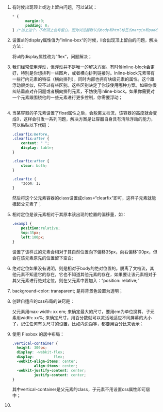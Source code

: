 1. 有时候出现顶上或边上留白问题，可以试试：

   ```css
   * {
   		 margin:0;
   		 padding: 0;
   } /*加上这个，不然顶上会有留白，因为浏览器默认的body和html标签的margin和padding都不是0*/
   ```



2. 设置ul的display属性值为”inline-box“的时候，li会出现顶上留白的问题，解决方法：

   将ul的display属性改为”flex“，问题解决；

   

3. 我们经常使用浮动，但浮动并不是唯一的解决方案。有时候inline-block会更好，特别是你想排列一些图片，或者横向排列链接时。Inline-block元素带有一些行内元素的特征（横向排列），同时内部也拥有块级元素的属性。这个跟浮动很类似，只不过有些区别。这些区别决定了你该使用哪种方案。如果你很纠结垂直对齐问题或者横向排列元素，不妨使用inline-block。如果你需要对一个元素跟围绕他的一些元素进行更多控制，你需要浮动；<br><br>
  
  
4. 当某容器的子元素设置了float属性之后，会脱离文档流，该容器的高度就会变成0，这样会引发一系列问题，解决方案是让容器自身具有清除浮动的能力，可以黏贴以下代码：

   ```css
   .clearfix:before,
   .clearfix:after {
       content: " ";
       display: table;
   }
   
   .clearfix:after {
       clear: both;
   }
   
   .clearfix {
       *zoom: 1;
   }
   ```

   然后将这个父元素容器的class设置成class=“clearfix”即可，这样子元素就能撑起父元素了；

   

5. 相对定位是该元素相对于其原本该出现的位置的偏移量，如：

   ```css
   .exampl {
       position:relative;
       top:35px;
       left:100px;
   }
   ```

   设置了该样式的元素会相对于其自然位置向下偏移35px，向右偏移100px，但会在该元素原先的位置留下空白;

   

6. 绝对定位如果没有说明，则是相对于body的绝对位置的，脱离了文档流，其他元素不知道它的存在，它也不知道其他元素的存在，如果要让该元素相对于其父元素进行绝对定位，则在父元素中要加入：”position: relative;”

    

7. background-color: transparent; 是将背景色设置为透明；

8. 创建自适应的css布局的诀窍是：

   父元素用max-width: xx em; 来确定最大的尺寸，要用em为单位换算，子元素用width: xx%; 来确定尺寸，用百分数就可以灵活地适应不同屏幕的大小了，记住任何有关尺寸的设置，比如内边距等，都要用百分比来表示；

9. 使用 Flexbox 的居中布局：

   ```css
   .vertical-container {
     height: 300px;
     display: -webkit-flex;
     display:         flex;
     -webkit-align-items: center;
             align-items: center;
     -webkit-justify-content: center;
             justify-content: center;
   }
   ```

   其中vertical-container是父元素的class，子元素不用设置css属性即可居中；

10. 